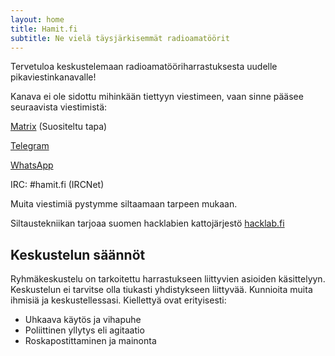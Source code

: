 ```yaml
---
layout: home
title: Hamit.fi
subtitle: Ne vielä täysjärkisemmät radioamatöörit
---
```

Tervetuloa keskustelemaan radioamatööriharrastuksesta uudelle pikaviestinkanavalle!

Kanava ei ole sidottu mihinkään tiettyyn viestimeen, vaan sinne pääsee seuraavista viestimistä:


[Matrix](https://matrix.to/#/#hamit:hacklab.fi?via=hacklab.fi&via=matrix.org) (Suositeltu tapa)

[Telegram]()

[WhatsApp](https://chat.whatsapp.com/Hkv4CW905HNGbJBdbVbfY7)

IRC: #hamit.fi (IRCNet)

Muita viestimiä pystymme siltaamaan tarpeen mukaan.

Siltaustekniikan tarjoaa suomen hacklabien kattojärjestö [hacklab.fi](https://hacklab.fi/)

## Keskustelun säännöt

Ryhmäkeskustelu on tarkoitettu harrastukseen liittyvien asioiden käsittelyyn. Keskustelun ei tarvitse olla tiukasti yhdistykseen liittyvää. Kunnioita muita ihmisiä ja keskustellessasi. Kiellettyä ovat erityisesti:

* Uhkaava käytös ja vihapuhe
* Poliittinen yllytys eli agitaatio
* Roskapostittaminen ja mainonta
